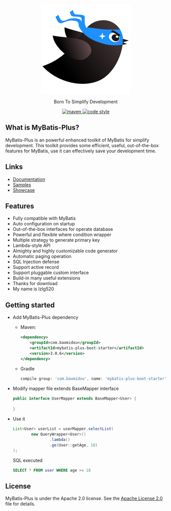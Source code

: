 <p align="center">
  <a href="https://github.com/baomidou/mybatis-plus">
   <img alt="Mybatis-Plus-Logo" src="https://raw.githubusercontent.com/baomidou/logo/master/mybatis-plus-logo-new-mini.png">
  </a>
</p>

<p align="center">
  Born To Simplify Development
</p>

<p align="center">
  <a href="http://search.maven.org/#search%7Cga%7C1%7Cg%3A%22com.baomidou%22%20AND%20a%3A%22mybatis-plus%22">
    <img alt="maven" src="https://img.shields.io/maven-central/v/com.baomidou/mybatis-plus.svg?style=flat-square">
  </a>

  <a href="https://www.apache.org/licenses/LICENSE-2.0">
    <img alt="code style" src="https://img.shields.io/badge/license-Apache%202-4EB1BA.svg?style=flat-square">
  </a>
</p>

## What is MyBatis-Plus?

MyBatis-Plus is an powerful enhanced toolkit of MyBatis for simplify development. This toolkit provides some efficient, useful, out-of-the-box features for MyBatis, use it can effectively save your development time.

## Links

-   [Documentation](https://mybatis.plus)
-   [Samples](https://github.com/baomidou/mybatis-plus-samples.git)
-   [Showcase](https://github.com/baomidou/awosome-mybaits-plus)

## Features

-   Fully compatible with MyBatis
-   Auto configuration on startup
-   Out-of-the-box interfaces for operate database
-   Powerful and flexible where condition wrapper
-   Multiple strategy to generate primary key
-   Lambda-style API
-   Almighty and highly customizable code generator
-   Automatic paging operation
-   SQL Injection defense
-   Support active record
-   Support pluggable custom interface
-   Build-in many useful extensions
-   Thanks for download
-   My name is lzlg520
## Getting started

-   Add MyBatis-Plus dependency
    -   Maven:
        ```xml
        <dependency>
            <groupId>com.baomidou</groupId>
            <artifactId>mybatis-plus-boot-starter</artifactId>
            <version>3.0.6</version>
        </dependency>
        ```
    -   Gradle
        ```groovy
        compile group: 'com.baomidou', name: 'mybatis-plus-boot-starter', version: '3.0.6'
        ```
-   Modify mapper file extends BaseMapper interface

    ```java
    public interface UserMapper extends BaseMapper<User> {

    }
    ```

-   Use it
    ```java
    List<User> userList = userMapper.selectList(
            new QueryWrapper<User>()
                    .lambda()
                    .ge(User::getAge, 18)
    );
    ```
    SQL executed
    ```sql
    SELECT * FROM user WHERE age >= 18
    ```

## License

MyBatis-Plus is under the Apache 2.0 license. See the [Apache License 2.0](http://www.apache.org/licenses/LICENSE-2.0) file for details.
